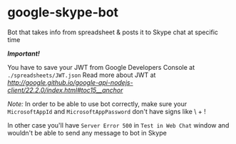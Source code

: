 # google-skype-bot
Bot that takes info from spreadsheet &amp; posts it to Skype chat at specific time

***Important!***

You have to save your JWT from Google Developers Console at `./spreadsheets/JWT.json`
Read more about JWT at *http://google.github.io/google-api-nodejs-client/22.2.0/index.html#toc15__anchor*

*Note:*
In order to be able to use bot correctly, make sure your `MicrosoftAppId` and `MicrosoftAppPassword` don't have signs like \ + !

In other case you'll have `Server Error 500` in `Test in Web Chat` window and wouldn't be able to send any message to bot in Skype
